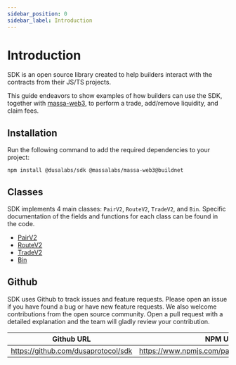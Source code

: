 ```yaml
---
sidebar_position: 0
sidebar_label: Introduction
---
```


# Introduction

SDK is an open source library created to help builders interact with the contracts from their JS/TS projects.

This guide endeavors to show examples of how builders can use the SDK, together with [massa-web3](https://github.com/massalabs/massa-web3), to perform a trade, add/remove liquidity, and claim fees.

## Installation

Run the following command to add the required dependencies to your project:

```shell
npm install @dusalabs/sdk @massalabs/massa-web3@buildnet
```


## Classes
SDK implements 4 main classes: `PairV2`, `RouteV2`, `TradeV2`, and `Bin`. Specific documentation of the fields and functions for each class can be found in the code.

* [PairV2](https://github.com/dusaprotocol/sdk/blob/main/src/v2entities/pair.ts)
* [RouteV2](https://github.com/dusaprotocol/sdk/blob/main/src/v2entities/route.ts)
* [TradeV2](https://github.com/dusaprotocol/sdk/blob/main/src/v2entities/trade.ts)
* [Bin](https://github.com/dusaprotocol/sdk/blob/main/src/v2entities/bin.ts)

## Github
SDK uses Github to track issues and feature requests. Please open an issue if you have found a bug or have new feature requests. We also welcome contributions from the open source community. Open a pull request with a detailed explanation and the team will gladly review your contribution.

| Github URL |  NPM URL |
| :----: | :----: |
| https://github.com/dusaprotocol/sdk |  https://www.npmjs.com/package/@dusalabs/sdk |
